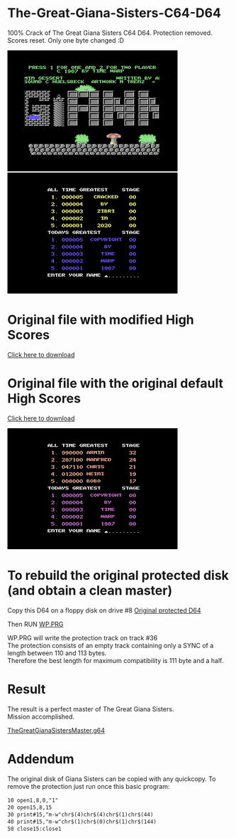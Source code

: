 # The-Great-Giana-Sisters-C64-D64
100% Crack of The Great Giana Sisters C64 D64. Protection removed. Scores reset. Only one byte changed :D

<img src="https://github.com/Zibri/The-Great-Giana-Sisters-C64-D64/blob/master/gianna1.png">
<img src="https://github.com/Zibri/The-Great-Giana-Sisters-C64-D64/blob/master/gianna2.png">

# Original file with modified High Scores
<a href="https://github.com/Zibri/The-Great-Giana-Sisters-C64-D64/raw/master/The%20Great%20Gianna%20Sisters.d64">Click here to download</a>

# Original file with the original default High Scores
<a href="https://github.com/Zibri/The-Great-Giana-Sisters-C64-D64/raw/master/The%20Great%20Gianna%20Sisters%20-%20Original%20Hiscores.d64">Click here to download</a>

<img src="https://github.com/Zibri/The-Great-Giana-Sisters-C64-D64/blob/master/gianna3.png">

# To rebuild the original protected disk (and obtain a clean master)

Copy this D64 on a floppy disk on drive #8
<a href="https://github.com/Zibri/The-Great-Giana-Sisters-C64-D64/raw/master/The%20Great%20Giana%20Sisters%20ORIGINAL.d64">Original protected D64</a>

Then RUN
<a href="https://github.com/Zibri/The-Great-Giana-Sisters-C64-D64/raw/master/WP.PRG">WP.PRG</a>

WP.PRG will write the protection track on track #36  
The protection consists of an empty track containing only a SYNC of a length between 110 and 113 bytes.  
Therefore the best length for maximum compatibility is 111 byte and a half.  

# Result

The result is a perfect master of The Great Giana Sisters.   
Mission accomplished.

<a href="https://github.com/Zibri/The-Great-Giana-Sisters-C64-D64/raw/master/TheGreatGianaSistersMaster.g64">TheGreatGianaSistersMaster.g64</a>

# Addendum

The original disk of Giana Sisters can be copied with any quickcopy.
To remove the protection just run once this basic program:
```
10 open1,8,0,"1"                        
20 open15,8,15                          
30 print#15,"m-w"chr$(4)chr$(4)chr$(1)chr$(44)                                  
40 print#15,"m-w"chr$(1)chr$(0)chr$(1)chr$(144)                                 
50 close15:close1
```
